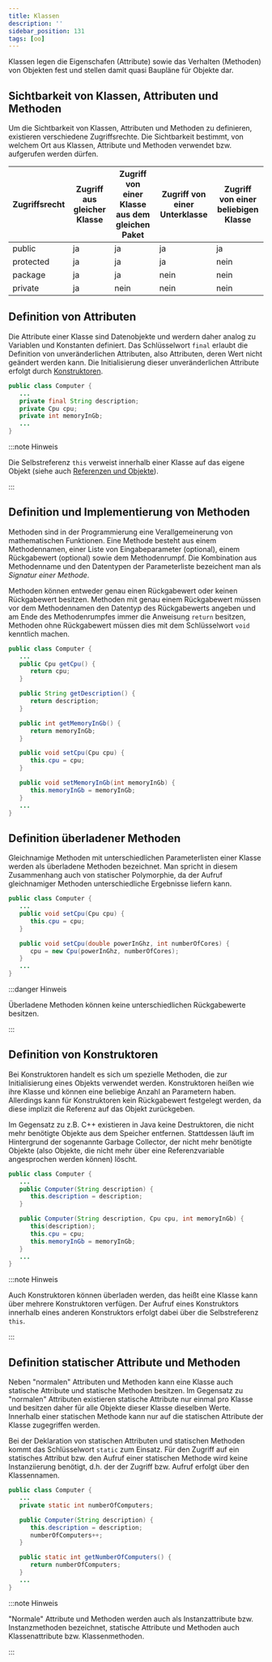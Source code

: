 ```yaml
---
title: Klassen
description: ''
sidebar_position: 131
tags: [oo]
---
```


Klassen legen die Eigenschafen (Attribute) sowie das Verhalten (Methoden) von
Objekten fest und stellen damit quasi Baupläne für Objekte dar.

## Sichtbarkeit von Klassen, Attributen und Methoden

Um die Sichtbarkeit von Klassen, Attributen und Methoden zu definieren,
existieren verschiedene Zugriffsrechte. Die Sichtbarkeit bestimmt, von welchem
Ort aus Klassen, Attribute und Methoden verwendet bzw. aufgerufen werden dürfen.

| Zugriffsrecht | Zugriff aus gleicher Klasse | Zugriff von einer Klasse aus dem gleichen Paket | Zugriff von einer Unterklasse | Zugriff von einer beliebigen Klasse |
| ------------- | --------------------------- | ----------------------------------------------- | ----------------------------- | ----------------------------------- |
| public        | ja                          | ja                                              | ja                            | ja                                  |
| protected     | ja                          | ja                                              | ja                            | nein                                |
| package       | ja                          | ja                                              | nein                          | nein                                |
| private       | ja                          | nein                                            | nein                          | nein                                |

## Definition von Attributen

Die Attribute einer Klasse sind Datenobjekte und werdern daher analog zu
Variablen und Konstanten definiert. Das Schlüsselwort `final` erlaubt die
Definition von unveränderlichen Attributen, also Attributen, deren Wert nicht
geändert werden kann. Die Initialisierung dieser unveränderlichen Attribute
erfolgt durch [Konstruktoren](classes#definition-von-konstruktoren).

```java title="Computer.java (Auszug)" showLineNumbers
public class Computer {
   ...
   private final String description;
   private Cpu cpu;
   private int memoryInGb;
   ...
}
```

:::note Hinweis

Die Selbstreferenz `this` verweist innerhalb einer Klasse auf das eigene Objekt
(siehe auch [Referenzen und Objekte](references-and-objects)).

:::

## Definition und Implementierung von Methoden

Methoden sind in der Programmierung eine Verallgemeinerung von mathematischen
Funktionen. Eine Methode besteht aus einem Methodennamen, einer Liste von
Eingabeparameter (optional), einem Rückgabewert (optional) sowie dem
Methodenrumpf. Die Kombination aus Methodenname und den Datentypen der
Parameterliste bezeichent man als _Signatur einer Methode_.

Methoden können entweder genau einen Rückgabewert oder keinen Rückgabewert
besitzen. Methoden mit genau einem Rückgabewert müssen vor dem Methodennamen den
Datentyp des Rückgabewerts angeben und am Ende des Methodenrumpfes immer die
Anweisung `return` besitzen, Methoden ohne Rückgabewert müssen dies mit dem
Schlüsselwort `void` kenntlich machen.

```java title="Computer.java (Auszug)" showLineNumbers
public class Computer {
   ...
   public Cpu getCpu() {
      return cpu;
   }

   public String getDescription() {
      return description;
   }

   public int getMemoryInGb() {
      return memoryInGb;
   }

   public void setCpu(Cpu cpu) {
      this.cpu = cpu;
   }

   public void setMemoryInGb(int memoryInGb) {
      this.memoryInGb = memoryInGb;
   }
   ...
}
```

## Definition überladener Methoden

Gleichnamige Methoden mit unterschiedlichen Parameterlisten einer Klasse werden
als überladene Methoden bezeichnet. Man spricht in diesem Zusammenhang auch von
statischer Polymorphie, da der Aufruf gleichnamiger Methoden unterschiedliche
Ergebnisse liefern kann.

```java title="Computer.java (Auszug)" showLineNumbers
public class Computer {
   ...
   public void setCpu(Cpu cpu) {
      this.cpu = cpu;
   }

   public void setCpu(double powerInGhz, int numberOfCores) {
      cpu = new Cpu(powerInGhz, numberOfCores);
   }
   ...
}
```

:::danger Hinweis

Überladene Methoden können keine unterschiedlichen Rückgabewerte besitzen.

:::

## Definition von Konstruktoren

Bei Konstruktoren handelt es sich um spezielle Methoden, die zur Initialisierung
eines Objekts verwendet werden. Konstruktoren heißen wie ihre Klasse und können
eine beliebige Anzahl an Parametern haben. Allerdings kann für Konstruktoren
kein Rückgabewert festgelegt werden, da diese implizit die Referenz auf das
Objekt zurückgeben.

Im Gegensatz zu z.B. C++ existieren in Java keine Destruktoren, die nicht mehr
benötigte Objekte aus dem Speicher entfernen. Stattdessen läuft im Hintergrund
der sogenannte Garbage Collector, der nicht mehr benötigte Objekte (also
Objekte, die nicht mehr über eine Referenzvariable angesprochen werden können)
löscht.

```java title="Computer.java (Auszug)" showLineNumbers
public class Computer {
   ...
   public Computer(String description) {
      this.description = description;
   }

   public Computer(String description, Cpu cpu, int memoryInGb) {
      this(description);
      this.cpu = cpu;
      this.memoryInGb = memoryInGb;
   }
   ...
}
```

:::note Hinweis

Auch Konstruktoren können überladen werden, das heißt eine Klasse kann über
mehrere Konstruktoren verfügen. Der Aufruf eines Konstruktors innerhalb eines
anderen Konstruktors erfolgt dabei über die Selbstreferenz `this`.

:::

## Definition statischer Attribute und Methoden

Neben "normalen" Attributen und Methoden kann eine Klasse auch statische
Attribute und statische Methoden besitzen. Im Gegensatz zu "normalen" Attributen
existieren statische Attribute nur einmal pro Klasse und besitzen daher für alle
Objekte dieser Klasse dieselben Werte. Innerhalb einer statischen Methode kann
nur auf die statischen Attribute der Klasse zugegriffen werden.

Bei der Deklaration von statischen Attributen und statischen Methoden kommt das
Schlüsselwort `static` zum Einsatz. Für den Zugriff auf ein statisches Attribut
bzw. den Aufruf einer statischen Methode wird keine Instanziierung benötigt,
d.h. der der Zugriff bzw. Aufruf erfolgt über den Klassennamen.

```java title="Computer.java (Auszug)" showLineNumbers
public class Computer {
   ...
   private static int numberOfComputers;

   public Computer(String description) {
      this.description = description;
      numberOfComputers++;
   }

   public static int getNumberOfComputers() {
      return numberOfComputers;
   }
   ...
}
```

:::note Hinweis

"Normale" Attribute und Methoden werden auch als Instanzattribute bzw.
Instanzmethoden bezeichnet, statische Attribute und Methoden auch
Klassenattribute bzw. Klassenmethoden.

:::
